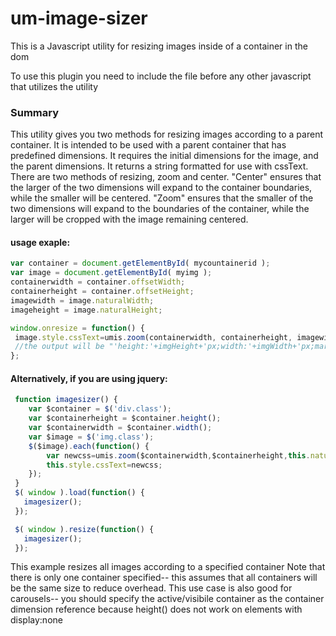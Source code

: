 # um-image-sizer
This is a Javascript utility for resizing images inside of a container in the dom

To use this plugin you need to include the file before any other javascript that utilizes the utility

 ### Summary
 This utility gives you two methods for resizing images according to a parent container.
 It is intended to be used with a parent container that has predefined dimensions.  It requires the initial dimensions for the image, and the parent dimensions.
 It returns a string formatted for use with cssText.  There are two methods of resizing, zoom and center.  "Center" ensures that the larger of the two dimensions will expand to the
 container boundaries, while the smaller will be centered.  "Zoom" ensures that the smaller of the two dimensions will expand to the boundaries of the container, while the larger will be cropped
 with the image remaining centered.

 #### usage exaple:
 ```javascript
 var container = document.getElementById( mycountainerid );
 var image = document.getElementById( myimg );
 containerwidth = container.offsetWidth;
 containerheight = container.offsetHeight;
 imagewidth = image.naturalWidth;
 imageheight = image.naturalHeight;

 window.onresize = function() {
  image.style.cssText=umis.zoom(containerwidth, containerheight, imagewidth, imageheight);
  //the output will be "'height:'+imgHeight+'px;width:'+imgWidth+'px;margin-left:'+leftmargin+'px;margin-top:'+topmargin+'px;';
 };
 ```
 
 #### Alternatively, if you are using jquery:
```javascript
 function imagesizer() {
	var $container = $('div.class');
    var $containerheight = $container.height();
    var $containerwidth = $container.width();
    var $image = $('img.class');
    $($image).each(function() {
		var newcss=umis.zoom($containerwidth,$containerheight,this.naturalWidth,this.naturalHeight);
		this.style.cssText=newcss;
	});
 }
 $( window ).load(function() {
   imagesizer();
 });

 $( window ).resize(function() {
   imagesizer();
 });
 ```
 This example resizes all images according to a specified container
 Note that there is only one container specified-- this assumes that all containers will be the same size to reduce overhead.
 This use case is also good for carousels-- you should specify the active/visibile container as the container dimension reference because height() does not work on elements with display:none
